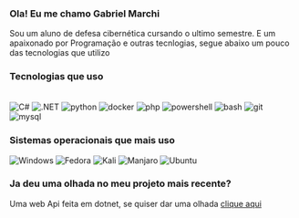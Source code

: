 ### Ola! Eu me chamo Gabriel Marchi
Sou um aluno de defesa cibernética cursando o ultimo semestre. E um apaixonado por Programação e outras tecnlogias, segue abaixo um pouco das tecnologias que utilizo
### Tecnologias que uso
<div style="display: inline_block"></br>
    <img align="center" alt="C#" src="https://img.shields.io/badge/C%23-239120?style=for-the-badge&logo=c-sharp&logoColor=white">
    <img align="center" alt=".NET" src ="https://img.shields.io/badge/.NET-5C2D91?style=for-the-badge&logo=.net&logoColor=white">
    <img align="center" alt="python" src = "https://img.shields.io/badge/Python-3776AB?style=for-the-badge&logo=python&logoColor=white">
<img align="center" alt="docker" src = "https://img.shields.io/badge/docker-%230db7ed.svg?style=for-the-badge&logo=docker&logoColor=white">
<img align="center" alt="php" src="https://img.shields.io/badge/php-%23777BB4.svg?style=for-the-badge&logo=php&logoColor=white">
    <img align="center" alt="powershell" src = "https://img.shields.io/badge/PowerShell-%235391FE.svg?style=for-the-badge&logo=powershell&logoColor=white">
    <img align="center" alt="bash" src ="https://img.shields.io/badge/shell_script-%23121011.svg?style=for-the-badge&logo=gnu-bash&logoColor=white">
<img align="center" alt="git" src ="https://img.shields.io/badge/git-%23F05033.svg?style=for-the-badge&logo=git&logoColor=white">
</div>
<img align="center" alt="mysql" src ="https://img.shields.io/badge/mysql-%2300f.svg?style=for-the-badge&logo=mysql&logoColor=white">


### Sistemas operacionais que mais uso
![Windows](https://img.shields.io/badge/Windows-0078D6?style=for-the-badge&logo=windows&logoColor=white)
![Fedora](https://img.shields.io/badge/Fedora-294172?style=for-the-badge&logo=fedora&logoColor=white)
![Kali](https://img.shields.io/badge/Kali-268BEE?style=for-the-badge&logo=kalilinux&logoColor=white)
![Manjaro](https://img.shields.io/badge/Manjaro-35BF5C?style=for-the-badge&logo=Manjaro&logoColor=white)
![Ubuntu](https://img.shields.io/badge/Ubuntu-E95420?style=for-the-badge&logo=ubuntu&logoColor=white)

### Ja deu uma olhada no meu projeto mais recente?
Uma web Api feita em dotnet, se quiser dar uma olhada [clique aqui](https://github.com/gaamarchi/my-simple-web-api)
